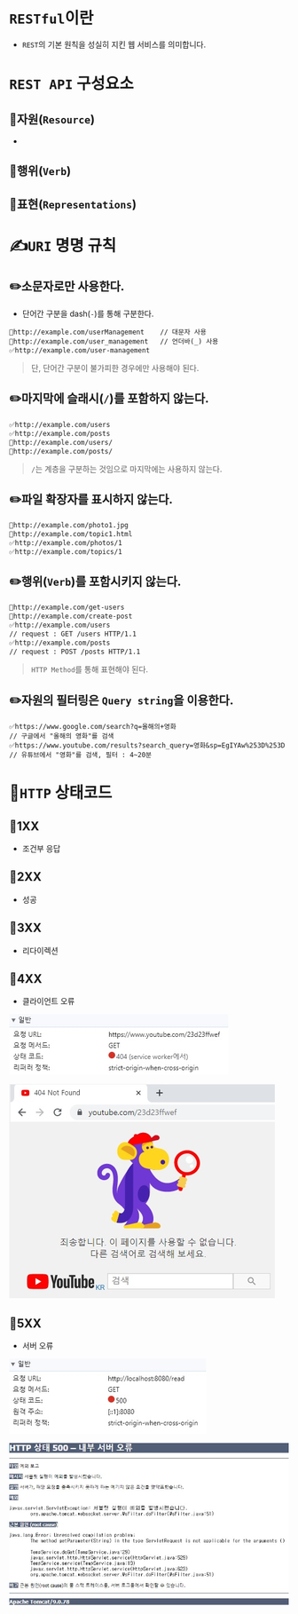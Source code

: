 # `RESTful`이란
- `REST`의 기본 원칙을 성실히 지킨 웹 서비스를 의미합니다.

# `REST API` 구성요소

## 📌자원(`Resource`)
- 

## 📌행위(`Verb`)

## 📌표현(`Representations`)

# ✍️`URI` 명명 규칙

## ✏️소문자로만 사용한다.
- 단어간 구분을 dash(`-`)를 통해 구분한다.
```
🚫http://example.com/userManagement    // 대문자 사용
🚫http://example.com/user_management   // 언더바(_) 사용
✅http://example.com/user-management
```
> 단, 단어간 구분이 불가피한 경우에만 사용해야 된다.

## ✏️마지막에 슬래시(`/`)를 포함하지 않는다.
```
✅http://example.com/users
✅http://example.com/posts
🚫http://example.com/users/
🚫http://example.com/posts/
```
> `/`는 계층을 구분하는 것임으로 마지막에는 사용하지 않는다.

## ✏️파일 확장자를 표시하지 않는다.
```
🚫http://example.com/photo1.jpg
🚫http://example.com/topic1.html
✅http://example.com/photos/1
✅http://example.com/topics/1
```

## ✏️행위(`Verb`)를 포함시키지 않는다.
```
🚫http://example.com/get-users
🚫http://example.com/create-post
✅http://example.com/users
// request : GET /users HTTP/1.1
✅http://example.com/posts
// request : POST /posts HTTP/1.1
```
> `HTTP Method`를 통해 표현해야 된다.

## ✏️자원의 필터링은 `Query string`을 이용한다.
```
✅https://www.google.com/search?q=올해의+영화
// 구글에서 "올해의 영화"를 검색
✅https://www.youtube.com/results?search_query=영화&sp=EgIYAw%253D%253D
// 유튜브에서 "영화"를 검색, 필터 : 4~20분
```

# 📢`HTTP` 상태코드

## 📨1XX
- 조건부 응답

## 📨2XX
- 성공

## 📨3XX
- 리다이렉션

## 📨4XX
- 클라이언트 오류

![404 상태 이상](img\404_state_message.jpg)

![404 상태 이상 받은 페이지](img\404_state_page.jpg)

## 📨5XX
- 서버 오류

![500 상태 이상](img\500_state_message.jpg)

![500 상태 이상 받은 페이지](img\500_state_page.jpg)